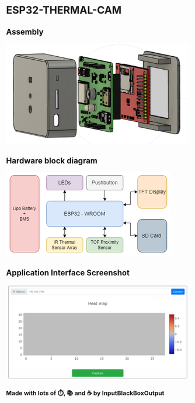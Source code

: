 # ESP32-THERMAL-CAM

## Assembly
<img width=500 src="documents/exploded-view.png" alt="assembly">

## Hardware block diagram
![Hardware block diagram](documents/hardware-block-diagram.png)

## Application Interface Screenshot
![Application interface](documents/application-interface.png)

### Made with lots of ⏱️, 📚 and ☕ by InputBlackBoxOutput
